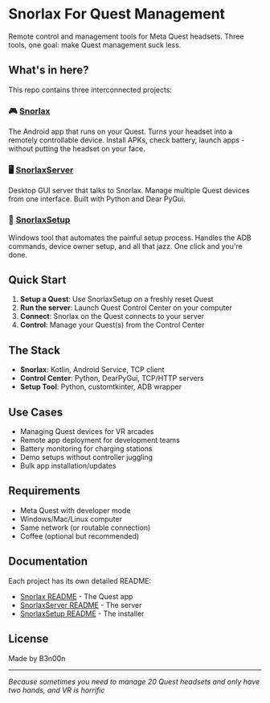 # Snorlax For Quest Management

Remote control and management tools for Meta Quest headsets. Three tools, one goal: make Quest management suck less.

## What's in here?

This repo contains three interconnected projects:

### 🎮 [Snorlax](./client/)
The Android app that runs on your Quest. Turns your headset into a remotely controllable device. Install APKs, check battery, launch apps - without putting the headset on your face.

### 🖥️ [SnorlaxServer](./server/)
Desktop GUI server that talks to Snorlax. Manage multiple Quest devices from one interface. Built with Python and Dear PyGui.

### 🔧 [SnorlaxSetup](./setup/)
Windows tool that automates the painful setup process. Handles the ADB commands, device owner setup, and all that jazz. One click and you're done.

## Quick Start

1. **Setup a Quest**: Use SnorlaxSetup on a freshly reset Quest
2. **Run the server**: Launch Quest Control Center on your computer  
3. **Connect**: Snorlax on the Quest connects to your server
4. **Control**: Manage your Quest(s) from the Control Center

## The Stack

- **Snorlax**: Kotlin, Android Service, TCP client
- **Control Center**: Python, DearPyGui, TCP/HTTP servers
- **Setup Tool**: Python, customtkinter, ADB wrapper

## Use Cases

- Managing Quest devices for VR arcades
- Remote app deployment for development teams
- Battery monitoring for charging stations
- Demo setups without controller juggling
- Bulk app installation/updates

## Requirements

- Meta Quest with developer mode
- Windows/Mac/Linux computer
- Same network (or routable connection)
- Coffee (optional but recommended)

## Documentation

Each project has its own detailed README:
- [Snorlax README](./client/README.md) - The Quest app
- [SnorlaxServer README](./server/README.md) - The server
- [SnorlaxSetup README](./setup/README.md) - The installer

## License

Made by B3n00n

---

*Because sometimes you need to manage 20 Quest headsets and only have two hands, and VR is horrific*